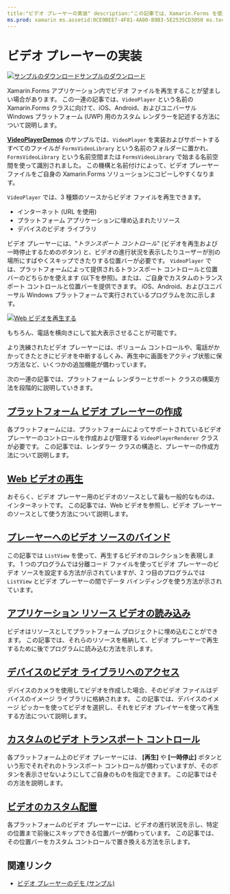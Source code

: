 ```yaml
---
title:"ビデオ プレーヤーの実装" description:"この記事では、Xamarin.Forms を使用して、ビデオ プレーヤー アプリケーションを実装する方法について説明します。"
ms.prod: xamarin ms.assetid:0CE9BEE7-4F81-4A00-B9B3-5E2535CD3050 ms.technology: xamarin-forms author: davidbritch ms.author: dabritch ms.date:02/12/2018 no-loc: [Xamarin.Forms, Xamarin.Essentials]
---
```


# <a name="implementing-a-video-player"></a>ビデオ プレーヤーの実装

[![サンプルのダウンロード](~/media/shared/download.png)サンプルのダウンロード](https://docs.microsoft.com/samples/xamarin/xamarin-forms-samples/customrenderers-videoplayerdemos)

Xamarin.Forms アプリケーション内でビデオ ファイルを再生することが望ましい場合があります。 この一連の記事では、`VideoPlayer` という名前の Xamarin.Forms クラスに向けて、iOS、Android、およびユニバーサル Windows プラットフォーム (UWP) 用のカスタム レンダラーを記述する方法について説明します。

[**VideoPlayerDemos**](https://docs.microsoft.com/samples/xamarin/xamarin-forms-samples/customrenderers-videoplayerdemos) のサンプルでは、`VideoPlayer` を実装およびサポートするすべてのファイルが `FormsVideoLibrary` という名前のフォルダーに置かれ、`FormsVideoLibrary` という名前空間または `FormsVideoLibrary` で始まる名前空間を使って識別されました。 この機構と名前付けによって、ビデオ プレーヤー ファイルをご自身の Xamarin.Forms ソリューションにコピーしやすくなります。

`VideoPlayer` では、3 種類のソースからビデオ ファイルを再生できます。

- インターネット (URL を使用)
- プラットフォーム アプリケーションに埋め込まれたリソース
- デバイスのビデオ ライブラリ

ビデオ プレーヤーには、"*トランスポート コントロール*" (ビデオを再生および一時停止するためのボタン) と、ビデオの進行状況を表示したりユーザーが別の場所にすばやくスキップできたりする位置バーが必要です。 `VideoPlayer` では、プラットフォームによって提供されるトランスポート コントロールと位置バーのどちらかを使えます (以下を参照)。または、ご自身でカスタムのトランスポート コントロールと位置バーを提供できます。 iOS、Android、およびユニバーサル Windows プラットフォームで実行されているプログラムを次に示します。

[![Web ビデオを再生する](web-videos-images/playwebvideo-small.png "Web ビデオを再生する")](web-videos-images/playwebvideo-large.png#lightbox "Web ビデオを再生する")

もちろん、電話を横向きにして拡大表示させることが可能です。

より洗練されたビデオ プレーヤーには、ボリューム コントロールや、電話がかかってきたときにビデオを中断するしくみ、再生中に画面をアクティブ状態に保つ方法など、いくつかの追加機能が備わっています。

次の一連の記事では、プラットフォーム レンダラーとサポート クラスの構築方法を段階的に説明していきます。

## <a name="creating-the-platform-video-players"></a>[プラットフォーム ビデオ プレーヤーの作成](player-creation.md)

各プラットフォームには、プラットフォームによってサポートされているビデオ プレーヤーのコントロールを作成および管理する `VideoPlayerRenderer` クラスが必要です。 この記事では、レンダラー クラスの構造と、プレーヤーの作成方法について説明します。

## <a name="playing-a-web-video"></a>[Web ビデオの再生](web-videos.md)

おそらく、ビデオ プレーヤー用のビデオのソースとして最も一般的なものは、インターネットです。 この記事では、Web ビデオを参照し、ビデオ プレーヤーのソースとして使う方法について説明します。

## <a name="binding-video-sources-to-the-player"></a>[プレーヤーへのビデオ ソースのバインド](source-bindings.md)

この記事では `ListView` を使って、再生するビデオのコレクションを表現します。 1 つのプログラムでは分離コード ファイルを使ってビデオ プレーヤーのビデオ ソースを設定する方法が示されていますが、2 つ目のプログラムでは `ListView` とビデオ プレーヤーの間でデータ バインディングを使う方法が示されています。

## <a name="loading-application-resource-videos"></a>[アプリケーション リソース ビデオの読み込み](loading-resources.md)

ビデオはリソースとしてプラットフォーム プロジェクトに埋め込むことができます。 この記事では、それらのリソースを格納して、ビデオ プレーヤーで再生するために後でプログラムに読み込む方法を示します。

## <a name="accessing-the-devices-video-library"></a>[デバイスのビデオ ライブラリへのアクセス](accessing-library.md)

デバイスのカメラを使用してビデオを作成した場合、そのビデオ ファイルはデバイスのイメージ ライブラリに格納されます。 この記事では、デバイスのイメージ ピッカーを使ってビデオを選択し、それをビデオ プレイヤーを使って再生する方法について説明します。

## <a name="custom-video-transport-controls"></a>[カスタムのビデオ トランスポート コントロール](custom-transport.md)

各プラットフォーム上のビデオ プレーヤーには、 **[再生]** や **[一時停止]** ボタンという形でそれぞれのトランスポート コントロールが備わっていますが、そのボタンを表示させないようにしてご自身のものを指定できます。 この記事ではその方法を説明します。

## <a name="custom-video-positioning"></a>[ビデオのカスタム配置](custom-positioning.md)

各プラットフォームのビデオ プレーヤーには、ビデオの進行状況を示し、特定の位置まで前後にスキップできる位置バーが備わっています。 この記事では、その位置バーをカスタム コントロールで置き換える方法を示します。

## <a name="related-links"></a>関連リンク

- [ビデオ プレーヤーのデモ (サンプル)](https://docs.microsoft.com/samples/xamarin/xamarin-forms-samples/customrenderers-videoplayerdemos)
